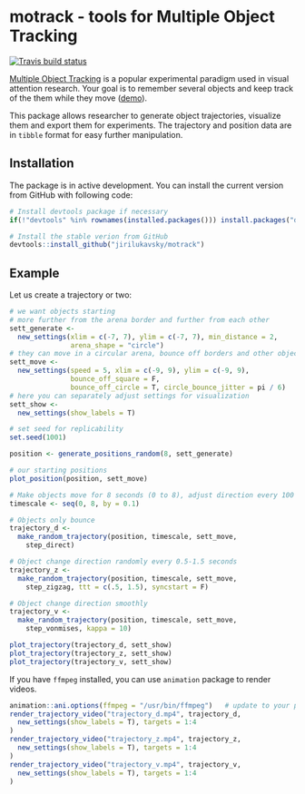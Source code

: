 # motrack - tools for Multiple Object Tracking

<!-- badges: start -->
[![Travis build status](https://travis-ci.com/jirilukavsky/motrack.svg?branch=master)](https://travis-ci.com/jirilukavsky/motrack)
<!-- badges: end -->

[Multiple Object Tracking](http://www.scholarpedia.org/article/Multiple_object_tracking) 
is a popular experimental paradigm used in visual attention research.
Your goal is to remember several objects and 
keep track of the them while they move ([demo](https://youtu.be/lAQM4QJRYV8)).

This package allows researcher to generate object trajectories, 
visualize them and export them for experiments.
The trajectory and position data are in `tibble` format for easy further manipulation.

## Installation

The package is in active development. 
You can install the current version from GitHub with following code:

``` r
# Install devtools package if necessary
if(!"devtools" %in% rownames(installed.packages())) install.packages("devtools")

# Install the stable verion from GitHub
devtools::install_github("jirilukavsky/motrack")
```

## Example

Let us create a trajectory or two:

``` r
# we want objects starting 
# more further from the arena border and further from each other
sett_generate <-
  new_settings(xlim = c(-7, 7), ylim = c(-7, 7), min_distance = 2,
               arena_shape = "circle")
# they can move in a circular arena, bounce off borders and other objects
sett_move <-
  new_settings(speed = 5, xlim = c(-9, 9), ylim = c(-9, 9),
               bounce_off_square = F,
               bounce_off_circle = T, circle_bounce_jitter = pi / 6)
# here you can separately adjust settings for visualization
sett_show <-
  new_settings(show_labels = T)

# set seed for replicability
set.seed(1001)

position <- generate_positions_random(8, sett_generate)

# our starting positions
plot_position(position, sett_move)

# Make objects move for 8 seconds (0 to 8), adjust direction every 100 ms
timescale <- seq(0, 8, by = 0.1)

# Objects only bounce
trajectory_d <- 
  make_random_trajectory(position, timescale, sett_move, 
    step_direct)

# Object change direction randomly every 0.5-1.5 seconds
trajectory_z <- 
  make_random_trajectory(position, timescale, sett_move, 
    step_zigzag, ttt = c(.5, 1.5), syncstart = F)

# Object change direction smoothly
trajectory_v <- 
  make_random_trajectory(position, timescale, sett_move, 
    step_vonmises, kappa = 10)

plot_trajectory(trajectory_d, sett_show)
plot_trajectory(trajectory_z, sett_show)
plot_trajectory(trajectory_v, sett_show)
```

If you have `ffmpeg` installed, you can use `animation` package to render videos.

``` r
animation::ani.options(ffmpeg = "/usr/bin/ffmpeg")   # update to your path
render_trajectory_video("trajectory_d.mp4", trajectory_d, 
  new_settings(show_labels = T), targets = 1:4
)
render_trajectory_video("trajectory_z.mp4", trajectory_z, 
  new_settings(show_labels = T), targets = 1:4
)
render_trajectory_video("trajectory_v.mp4", trajectory_v, 
  new_settings(show_labels = T), targets = 1:4
)
```
